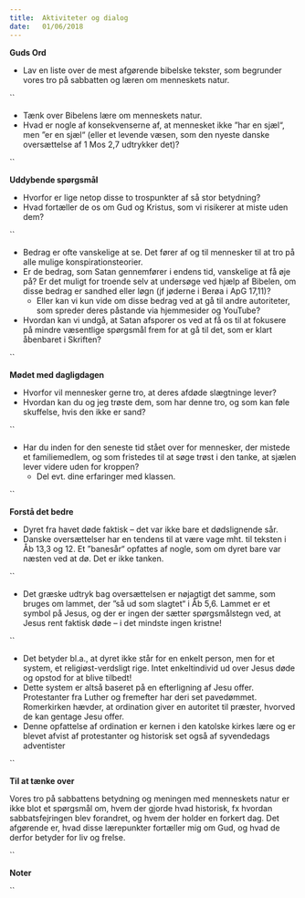 ```yaml
---
title:  Aktiviteter og dialog
date:   01/06/2018
---
```


**Guds Ord**

*	Lav en liste over de mest afgørende bibelske tekster, som begrunder vores tro på sabbatten og læren om menneskets natur.

``

*	Tænk over Bibelens lære om menneskets natur.
  *	Hvad er nogle af konsekvenserne af, at mennesket ikke ”har en sjæl“, men ”er en sjæl“ (eller et levende væsen, som den nyeste danske oversættelse af 1 Mos 2,7 udtrykker det)?

``

**Uddybende spørgsmål**

*	Hvorfor er lige netop disse to trospunkter af så stor betydning?
  *	Hvad fortæller de os om Gud og Kristus, som vi risikerer at miste uden dem?

``

*	Bedrag er ofte vanskelige at se. Det fører af og til mennesker til at tro på alle mulige konspirationsteorier.
  *	Er de bedrag, som Satan gennemfører i endens tid, vanskelige at få øje på? Er det muligt for troende selv at undersøge ved hjælp af Bibelen, om disse bedrag er sandhed eller løgn (jf jøderne i Berøa i ApG 17,11)?
    *	Eller kan vi kun vide om disse bedrag ved at gå til andre autoriteter, som spreder deres påstande via hjemmesider og YouTube?
  *	Hvordan kan vi undgå, at Satan afsporer os ved at få os til at fokusere på mindre væsentlige spørgsmål frem for at gå til det, som er klart åbenbaret i Skriften?

``

**Mødet med dagligdagen**

*	Hvorfor vil mennesker gerne tro, at deres afdøde slægtninge lever?
  *	Hvordan kan du og jeg trøste dem, som har denne tro, og som kan føle skuffelse, hvis den ikke er sand?

``

* Har du inden for den seneste tid stået over for mennesker, der mistede et familiemedlem, og som fristedes til at søge trøst i den tanke, at sjælen lever videre uden for kroppen?
  *	Del evt. dine erfaringer med klassen.

``

**Forstå det bedre**

*	Dyret fra havet døde faktisk – det var ikke bare et dødslignende sår.
  *	Danske oversættelser har en tendens til at være vage mht. til teksten i Åb 13,3 og 12. Et ”banesår“ opfattes af nogle, som om dyret bare var næsten ved at dø. Det er ikke tanken.

``

* Det græske udtryk bag oversættelsen er nøjagtigt det samme, som bruges om lammet, der ”så ud som slagtet“ i Åb 5,6. Lammet er et symbol på Jesus, og der er ingen der sætter spørgsmålstegn ved, at Jesus rent faktisk døde – i det mindste ingen kristne!

``

*	Det betyder bl.a., at dyret ikke står for en enkelt person, men for et system, et religiøst-verdsligt rige. Intet enkeltindivid ud over Jesus døde og opstod for at blive tilbedt!
  * Dette system er altså baseret på en efterligning af Jesu offer. Protestanter fra Luther og fremefter har deri set pavedømmet. Romerkirken hævder, at ordination giver en autoritet til præster, hvorved de kan gentage Jesu offer.
  * Denne opfattelse af ordination er kernen i den katolske kirkes lære og er blevet afvist af protestanter og historisk set også af syvendedags adventister

``

**Til at tænke over**

Vores tro på sabbattens betydning og meningen med menneskets natur er ikke blot et spørgsmål om, hvem der gjorde hvad historisk, fx hvordan sabbatsfejringen blev forandret, og hvem der holder en forkert dag. Det afgørende er, hvad disse lærepunkter fortæller mig om Gud, og hvad de derfor betyder for liv og frelse.

``

**Noter**

``
